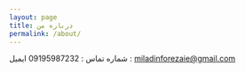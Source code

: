 ```yaml
---
layout: page
title: درباره من
permalink: /about/
---
```


شماره تماس : 09195987232 
ایمیل : miladinforezaie@gmail.com

